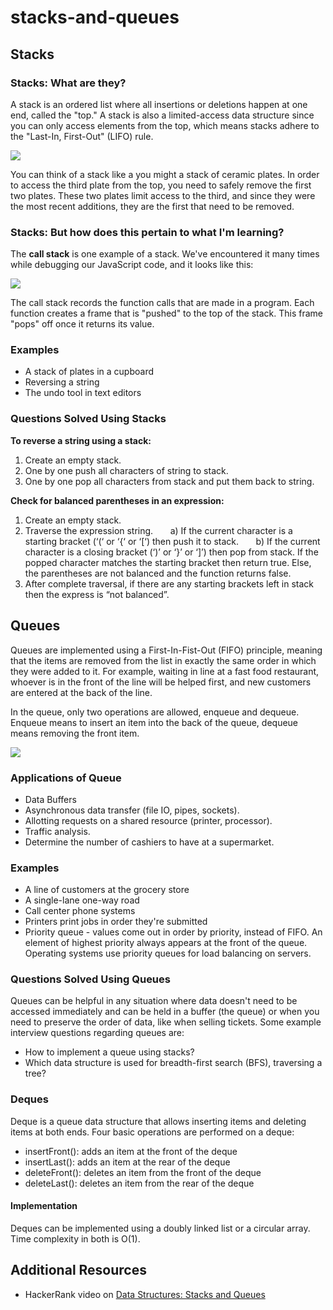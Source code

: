 # stacks-and-queues

## Stacks

### Stacks: What are they?

A stack is an ordered list where all insertions or deletions happen at one end, called the "top." A stack is also a limited-access data structure since you can only access elements from the top, which means stacks adhere to the "Last-In, First-Out" (LIFO) rule.

![](https://memegene.net/sites/default/files/wallpaper/plates-clipart/188031/plates-clipart-stacked-plate-188031-9504896.jpg)

You can think of a stack like a you might a stack of ceramic plates. In order to access the third plate from the top, you need to safely remove the first two plates. These two plates limit access to the third, and since they were the most recent additions, they are the first that need to be removed.

### Stacks: But how does this pertain to what I'm learning?

The **call stack** is one example of a stack. We've encountered it many times while debugging our JavaScript code, and it looks like this:

![](https://cdn-images-1.medium.com/max/1600/1*LIuELJ2RTtwWExRWGdu_Hw.png)

The call stack records the function calls that are made in a program. Each function creates a frame that is "pushed" to the top of the stack. This frame "pops" off once it returns its value.

### Examples
- A stack of plates in a cupboard
- Reversing a string
- The undo tool in text editors

### Questions Solved Using Stacks
**To reverse a string using a stack:**

1) Create an empty stack.
2) One by one push all characters of string to stack.
3) One by one pop all characters from stack and put 
   them back to string.

**Check for balanced parentheses in an expression:**

1) Create an empty stack.
2) Traverse the expression string.
&nbsp;&nbsp;&nbsp;&nbsp;&nbsp;&nbsp;a) If the current character is a starting bracket (‘(‘ or ‘{‘ or ‘[‘) then push it to stack.
&nbsp;&nbsp;&nbsp;&nbsp;&nbsp;&nbsp;b) If the current character is a closing bracket (‘)’ or ‘}’ or ‘]’) then pop from stack. If the popped character matches the starting bracket then return true. Else, the parentheses are not balanced and the function returns false.
3) After complete traversal, if there are any starting brackets left in stack then the express is “not balanced”.


## Queues

Queues are implemented using a First-In-Fist-Out (FIFO) principle, meaning that the items are removed from the list in exactly the same order in which they were added to it. For example, waiting in line at a fast food restaurant, whoever is in the front of the line will be helped first, and new customers are entered at the back of the line.

In the queue, only two operations are allowed, enqueue and dequeue. Enqueue means to insert an item into the back of the queue, dequeue means removing the front item.

![](https://techdifferences.com/wp-content/uploads/2017/07/queue.jpg)

### Applications of Queue

- Data Buffers
- Asynchronous data transfer (file IO, pipes, sockets).
- Allotting requests on a shared resource (printer, processor).
- Traffic analysis.
- Determine the number of cashiers to have at a supermarket.



### Examples

- A line of customers at the grocery store
- A single-lane one-way road
- Call center phone systems
- Printers print jobs in order they're submitted
- Priority queue - values come out in order by priority, instead of FIFO. An element of highest priority always appears at the front of the queue. Operating systems use priority queues for load balancing on servers.

### Questions Solved Using Queues

Queues can be helpful in any situation where data doesn't need to be accessed immediately and can be held in a buffer (the queue) or when you need to preserve the order of data, like when selling tickets. Some example interview questions regarding queues are:

- How to implement a queue using stacks?
- Which data structure is used for breadth-first search (BFS), traversing a tree?

### Deques

Deque is a queue data structure that allows inserting items and deleting items at both ends. Four basic operations are performed on a deque:

- insertFront(): adds an item at the front of the deque
- insertLast(): adds an item at the rear of the deque
- deleteFront(): deletes an item from the front of the deque
- deleteLast(): deletes an item from the rear of the deque

#### Implementation

Deques can be implemented using a doubly linked list or a circular array. Time complexity in both is O(1).

## Additional Resources

- HackerRank video on [Data Structures: Stacks and Queues](https://www.youtube.com/watch?v=wjI1WNcIntg)
